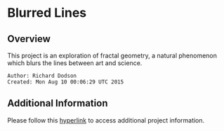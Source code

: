 # Blurred Lines

## Overview

This project is an exploration of fractal geometry, a natural phenomenon which blurs the lines between art and science.

```
Author: Richard Dodson
Created: Mon Aug 10 00:06:29 UTC 2015
```

## Additional Information

Please follow this [hyperlink](https://api.github.com/repos/rdodson41/blurred-lines) to access additional project information.
